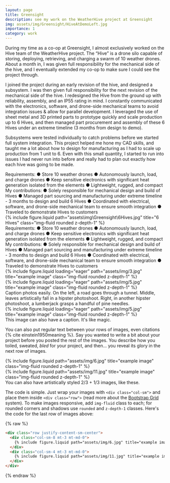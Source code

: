 ```yaml
---
layout: page
title: Greensight
description: see my work on the WeatherHive project at Greensight
img: assets/img/Greensight/HiveAtDemoLeft.jpg
importance: 1
category: work
---
```


During my time as a co-op at Greensight, I almost exclusively worked on the Hive team of the WeatherHive project. The “Hive” is a drone silo capable of storing, deploying, retrieving, and charging a swarm of 10 weather drones. About a month in, I was given full responsibility for the mechanical side of the hive, and I eventually extended my co-op to make sure I could see the project through.

I joined the project during an early revision of the hive, and designed a subsystem. I was then given full responsibility for the next revision of the mechanical side of the hive. I redesigned the Hive from the ground up with reliability, assembly, and an IP55 rating in mind. I constantly communicated with the electronics, software, and drone-side mechanical teams to avoid integration issues & allow for parallel development. I leveraged the use of sheet metal and 3D printed parts to prototype quickly and scale production up to 6 Hives, and then managed part procurement and assembly of these 6 Hives under an extreme timeline (3 months from design to demo).

Subsystems were tested individually to catch problems before we started full system integration. This project helped me hone my CAD skills, and taught me a lot about how to design for manufacturing as I had to scale up production from 1 unit to 6. Even with this small quantity, I started to run into issues I had never run into before and really had to plan out exactly how each hive was going to be made.

<div class="row justify-content-sm-center">
    <div class="col-sm-8 mt-3 mt-md-0">
       Requirements:
            ● Store 10 weather drones
            ● Autonomously launch, load, and charge drones
            ● Keep sensitive electronics with significant heat generation isolated from the elements
            ● Lightweight, rugged, and compact
        My contributions:
            ● Solely responsible for mechanical design and build of Hives
            ● Managed part sourcing and manufacturing under extreme timeline - 3 months to design and build 6 Hives
            ● Coordinated with electrical, software, and drone-side mechanical team to ensure smooth integration
            ● Traveled to demonstrate Hives to customers
    </div>
    <div class="col-sm-4 mt-3 mt-md-0">
        {% include figure.liquid path="assets\img\Greensight\6Hives.jpg" title="6 Hives" class="img-fluid rounded z-depth-1" %}
    </div>
</div>

<div class="row">
    <div class="col-sm mt-3 mt-md-0">
        Requirements:
            ● Store 10 weather drones
            ● Autonomously launch, load, and charge drones
            ● Keep sensitive electronics with significant heat generation isolated from the elements
            ● Lightweight, rugged, and compact
        My contributions:
            ● Solely responsible for mechanical design and build of Hives
            ● Managed part sourcing and manufacturing under extreme timeline - 3 months to design and build 6 Hives
            ● Coordinated with electrical, software, and drone-side mechanical team to ensure smooth integration
            ● Traveled to demonstrate Hives to customers
    </div>
    <div class="col-sm mt-3 mt-md-0">
        {% include figure.liquid loading="eager" path="assets/img/3.jpg" title="example image" class="img-fluid rounded z-depth-1" %}
    </div>
    <div class="col-sm mt-3 mt-md-0">
        {% include figure.liquid loading="eager" path="assets/img/5.jpg" title="example image" class="img-fluid rounded z-depth-1" %}
    </div>
</div>
<div class="caption">
    Caption photos easily. On the left, a road goes through a tunnel. Middle, leaves artistically fall in a hipster photoshoot. Right, in another hipster photoshoot, a lumberjack grasps a handful of pine needles.
</div>
<div class="row">
    <div class="col-sm mt-3 mt-md-0">
        {% include figure.liquid loading="eager" path="assets/img/5.jpg" title="example image" class="img-fluid rounded z-depth-1" %}
    </div>
</div>
<div class="caption">
    This image can also have a caption. It's like magic.
</div>

You can also put regular text between your rows of images, even citations {% cite einstein1950meaning %}.
Say you wanted to write a bit about your project before you posted the rest of the images.
You describe how you toiled, sweated, _bled_ for your project, and then... you reveal its glory in the next row of images.

<div class="row justify-content-sm-center">
    <div class="col-sm-8 mt-3 mt-md-0">
        {% include figure.liquid path="assets/img/6.jpg" title="example image" class="img-fluid rounded z-depth-1" %}
    </div>
    <div class="col-sm-4 mt-3 mt-md-0">
        {% include figure.liquid path="assets/img/11.jpg" title="example image" class="img-fluid rounded z-depth-1" %}
    </div>
</div>
<div class="caption">
    You can also have artistically styled 2/3 + 1/3 images, like these.
</div>

The code is simple.
Just wrap your images with `<div class="col-sm">` and place them inside `<div class="row">` (read more about the <a href="https://getbootstrap.com/docs/4.4/layout/grid/">Bootstrap Grid</a> system).
To make images responsive, add `img-fluid` class to each; for rounded corners and shadows use `rounded` and `z-depth-1` classes.
Here's the code for the last row of images above:

{% raw %}

```html
<div class="row justify-content-sm-center">
  <div class="col-sm-8 mt-3 mt-md-0">
    {% include figure.liquid path="assets/img/6.jpg" title="example image" class="img-fluid rounded z-depth-1" %}
  </div>
  <div class="col-sm-4 mt-3 mt-md-0">
    {% include figure.liquid path="assets/img/11.jpg" title="example image" class="img-fluid rounded z-depth-1" %}
  </div>
</div>
```

{% endraw %}
